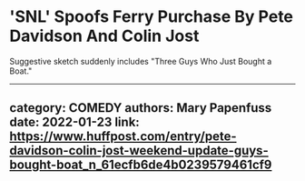 # 'SNL' Spoofs Ferry Purchase By Pete Davidson And Colin Jost

Suggestive sketch suddenly includes "Three Guys Who Just Bought a Boat."

---
category: COMEDY
authors: Mary Papenfuss
date: 2022-01-23
link: https://www.huffpost.com/entry/pete-davidson-colin-jost-weekend-update-guys-bought-boat_n_61ecfb6de4b0239579461cf9
---
